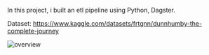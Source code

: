 In this project, i built an etl pipeline using Python, Dagster.

Dataset: https://www.kaggle.com/datasets/frtgnn/dunnhumby-the-complete-journey

![overview](https://github.com/huynhdoanho/dagster_etl_dunnhumby/assets/91472262/8f3df1b2-84be-49e9-aac5-69b796fba6a1)
